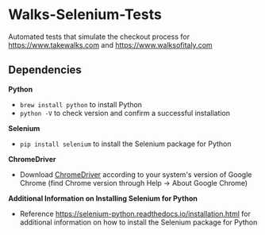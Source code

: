 # Walks-Selenium-Tests
Automated tests that simulate the checkout process for https://www.takewalks.com and https://www.walksofitaly.com

## Dependencies
**Python**
- `brew install python` to install Python
- `python -V` to check version and confirm a successful installation

**Selenium**
- `pip install selenium` to install the Selenium package for Python

**ChromeDriver**
- Download [ChromeDriver](https://sites.google.com/a/chromium.org/chromedriver/downloads) according to your system's version of Google Chrome (find Chrome version through Help -> About Google Chrome)

**Additional Information on Installing Selenium for Python**
- Reference https://selenium-python.readthedocs.io/installation.html for additional information on how to install the Selenium package for Python
